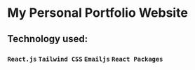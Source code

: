 # My Personal Portfolio Website

## Technology used: 

### `React.js` `Tailwind CSS` `Emailjs` `React Packages`

